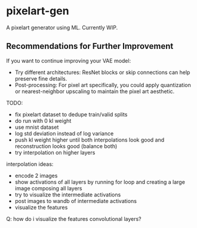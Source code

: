 # pixelart-gen
A pixelart generator using ML. Currently WIP.

## Recommendations for Further Improvement
If you want to continue improving your VAE model:
- Try different architectures: ResNet blocks or skip connections can help preserve fine details.
- Post-processing: For pixel art specifically, you could apply quantization or nearest-neighbor upscaling to maintain the pixel art aesthetic.

TODO:
- fix pixelart dataset to dedupe train/valid splits
- do run with 0 kl weight
- use mnist dataset
- log std deviation instead of log variance
- push kl weight higher until both interpolations look good and reconstruction looks good (balance both)
- try interpolation on higher layers

interpolation ideas:
- encode 2 images
- show activations of all layers by running for loop and creating a large image composing all layers
- try to visualize the intermediate activations
- post images to wandb of intermediate activations
- visualize the features

Q: how do i visualize the features convolutional layers?
